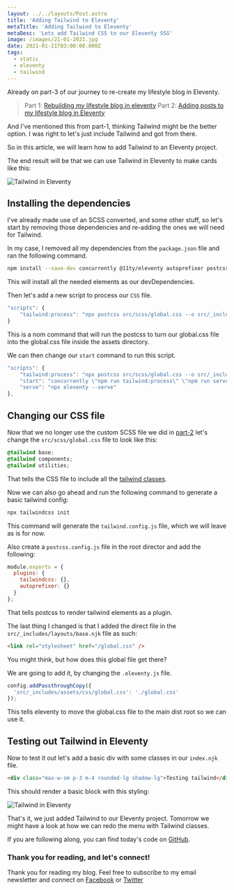 ```yaml
---
layout: ../../layouts/Post.astro
title: 'Adding Tailwind to Eleventy'
metaTitle: 'Adding Tailwind to Eleventy'
metaDesc: 'Lets add Tailwind CSS to our Eleventy SSG'
image: /images/21-01-2021.jpg
date: 2021-01-21T03:00:00.000Z
tags:
  - static
  - eleventy
  - tailwind
---
```


Already on part-3 of our journey to re-create my lifestyle blog in Eleventy.

> Part 1: [Rebuilding my lifestyle blog in eleventy](https://daily-dev-tips.com/posts/rebuilding-my-lifestyle-blog-in-eleventy-part-1/)
> Part 2: [Adding posts to my lifestyle blog in Eleventy](https://daily-dev-tips.com/posts/adding-posts-to-my-lifestyle-blog-in-eleventy-part-2/)

And I've mentioned this from part-1, thinking Tailwind might be the better option. I was right to let's just include Tailwind and got from there.

So in this article, we will learn how to add Tailwind to an Eleventy project.

The end result will be that we can use Tailwind in Eleventy to make cards like this:

![Tailwind in Eleventy](https://cdn.hashnode.com/res/hashnode/image/upload/v1610637759904/lNx1C9Cac.png)

## Installing the dependencies

I've already made use of an SCSS converted, and some other stuff, so let's start by removing those dependencies and re-adding the ones we will need for Tailwind.

In my case, I removed all my dependencies from the `package.json` file and ran the following command.

```bash
npm install --save-dev concurrently @11ty/eleventy autoprefixer postcss-cli tailwindcss
```

This will install all the needed elements as our devDependencies.

Then let's add a new script to process our `CSS` file.

```js
"scripts": {
    "tailwind:process": "npx postcss src/scss/global.css --o src/_includes/assets/css/global.css --watch"
}
```

This is a nom command that will run the postcss to turn our global.css file into the global.css file inside the assets directory.

We can then change our `start` command to run this script.

```js
"scripts": {
	"tailwind:process": "npx postcss src/scss/global.css --o src/_includes/assets/css/global.css --watch",
	"start": "concurrently \"npm run tailwind:process\" \"npm run serve\"",
	"serve": "npx eleventy --serve"
},
```

## Changing our CSS file

Now that we no longer use the custom SCSS file we did in [part-2](https://daily-dev-tips.com/posts/adding-posts-to-my-lifestyle-blog-in-eleventy-part-2/) let's change the `src/scss/global.css` file to look like this:

```css
@tailwind base;
@tailwind components;
@tailwind utilities;
```

That tells the CSS file to include all the [tailwind classes](https://daily-dev-tips.com/posts/converting-existing-css-into-tailwind-classes/).

Now we can also go ahead and run the following command to generate a basic tailwind config:

```bash
npx tailwindcss init
```

This command will generate the `tailwind.config.js` file, which we will leave as is for now.

Also create a `postcss.config.js` file in the root director and add the following:

```js
module.exports = {
  plugins: {
    tailwindcss: {},
    autoprefixer: {}
  }
};
```

That tells postcss to render tailwind elements as a plugin.

The last thing I changed is that I added the direct file in the `src/_includes/layouts/base.njk` file as such:

```html
<link rel="stylesheet" href="/global.css" />
```

You might think, but how does this global file get there?

We are going to add it, by changing the `.eleventy.js` file.

```js
config.addPassthroughCopy({
  'src/_includes/assets/css/global.css': './global.css'
});
```

This tells eleventy to move the global.css file to the main dist root so we can use it.

## Testing out Tailwind in Eleventy

Now to test it out let's add a basic div with some classes in our `index.njk` file.

```html
<div class="max-w-sm p-3 m-4 rounded-lg shadow-lg">Testing tailwind</div>
```

This should render a basic block with this styling:

![Tailwind in Eleventy](https://cdn.hashnode.com/res/hashnode/image/upload/v1610637759904/lNx1C9Cac.png)

That's it, we just added Tailwind to our Eleventy project.
Tomorrow we might have a look at how we can redo the menu with Tailwind classes.

If you are following along, you can find today's code on [GitHub](https://github.com/rebelchris/eleventy-todoist/tree/part3).

### Thank you for reading, and let's connect!

Thank you for reading my blog. Feel free to subscribe to my email newsletter and connect on [Facebook](https://www.facebook.com/DailyDevTipsBlog) or [Twitter](https://twitter.com/DailyDevTips1)
